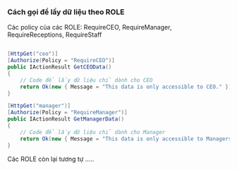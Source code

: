﻿### Cách gọi để lấy dữ liệu theo ROLE

Các policy của các ROLE: RequireCEO, RequireManager, RequireReceptions, RequireStaff
```csharp

[HttpGet("ceo")]
[Authorize(Policy = "RequireCEO")]
public IActionResult GetCEOData()
{
    // Code để lấy dữ liệu chỉ dành cho CEO
    return Ok(new { Message = "This data is only accessible to CEO." });
}

[HttpGet("manager")]
[Authorize(Policy = "RequireManager")]
public IActionResult GetManagerData()
{
    // Code để lấy dữ liệu chỉ dành cho Manager
    return Ok(new { Message = "This data is only accessible to Managers." });
}
```
Các ROLE còn lại tương tự
.....
